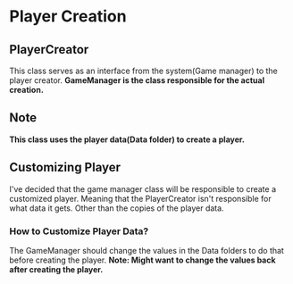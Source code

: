 # Player Creation

## PlayerCreator
This class serves as an interface from the system(Game manager) to the player creator. 
**GameManager is the class responsible for the actual creation.**

## Note
**This class uses the player data(Data folder) to create a player.**

## Customizing Player
I've decided that the game manager class will be responsible to create a customized player.
Meaning that the PlayerCreator isn't responsible for what data it gets. Other than the copies of the player data.

### How to Customize Player Data?
The GameManager should change the values in the Data folders to do that before creating the player.
**Note: Might want to change the values back after creating the player.**